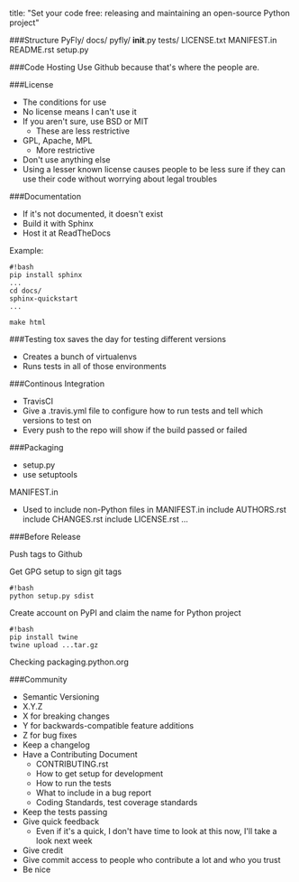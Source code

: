 title: "Set your code free: releasing and maintaining an open-source Python project"

###Structure
    PyFly/
        docs/
        pyfly/
            __init__.py
        tests/
        LICENSE.txt
        MANIFEST.in
        README.rst
        setup.py

###Code Hosting
Use Github because that's where the people are.

###License
* The conditions for use
* No license means I can't use it
* If you aren't sure, use BSD or MIT
    * These are less restrictive
* GPL, Apache, MPL
    * More restrictive
* Don't use anything else
* Using a lesser known license causes people to be less sure if they can use their code without worrying about legal troubles

###Documentation
* If it's not documented, it doesn't exist
* Build it with Sphinx
* Host it at ReadTheDocs

Example:

    #!bash
    pip install sphinx
    ...
    cd docs/
    sphinx-quickstart
    ...

    make html

###Testing
tox saves the day for testing different versions
* Creates a bunch of virtualenvs
* Runs tests in all of those environments

###Continous Integration
* TravisCI
* Give a .travis.yml file to configure how to run tests and tell which versions to test on
* Every push to the repo will show if the build passed or failed

###Packaging
* setup.py
* use setuptools

MANIFEST.in
* Used to include non-Python files in MANIFEST.in
include AUTHORS.rst
include CHANGES.rst
include LICENSE.rst
...

###Before Release

Push tags to Github

Get GPG setup to sign git tags
    
    #!bash
    python setup.py sdist


Create account on PyPI and claim the name for Python project

    #!bash
    pip install twine
    twine upload ...tar.gz


Checking packaging.python.org

###Community
* Semantic Versioning
* X.Y.Z
* X for breaking changes
* Y for backwards-compatible feature additions
* Z for bug fixes
* Keep a changelog
* Have a Contributing Document
    * CONTRIBUTING.rst
    * How to get setup for development
    * How to run the tests
    * What to include in a bug report
    * Coding Standards, test coverage standards
* Keep the tests passing
* Give quick feedback
    * Even if it's a quick, I don't have time to look at this now, I'll take a look next week
* Give credit
* Give commit access to people who contribute a lot and who you trust
* Be nice
